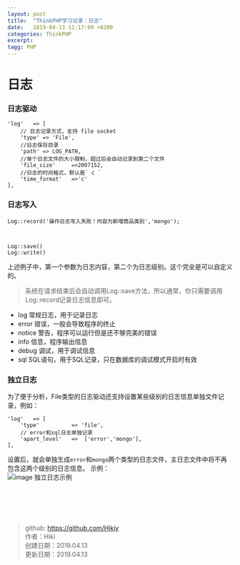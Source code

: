 ```yaml
---
layout: post
title:  "ThinkPHP学习记录：日志"
date:   2019-04-13 11:17:00 +0200
categories: ThinkPHP
excerpt: 
tagg: PHP
---
```


# 日志

### 日志驱动
```
'log'   => [
    // 日志记录方式，支持 file socket
    'type' => 'File',
    //日志保存目录
    'path' => LOG_PATH,
    //单个日志文件的大小限制，超过后会自动记录到第二个文件
    'file_size'     =>2097152,
    //日志的时间格式，默认是` c `
    'time_format'   =>'c'
],
```
### 日志写入
```
Log::record('操作日志写入失败！内容为新增商品类别','mongo');



Log::save()
Log::write()
```

上述例子中，第一个参数为日志内容，第二个为日志级别。这个完全是可以自定义的。  
>系统在请求结束后会自动调用Log::save方法，所以通常，你只需要调用Log::record记录日志信息即可。

- log 常规日志，用于记录日志
- error 错误，一般会导致程序的终止
- notice 警告，程序可以运行但是还不够完美的错误
- info 信息，程序输出信息
- debug 调试，用于调试信息
- sql SQL语句，用于SQL记录，只在数据库的调试模式开启时有效


### 独立日志
为了便于分析，File类型的日志驱动还支持设置某些级别的日志信息单独文件记录，例如：
```
'log'   => [
    'type'          => 'file', 
    // error和sql日志单独记录
    'apart_level'   =>  ['error','mongo'],
],
```
设置后，就会单独生成```error```和```mongo```两个类型的日志文件，主日志文件中将不再包含这两个级别的日志信息。
示例：  
![image 独立日志示例](https://note.youdao.com/yws/public/resource/41f1e1d015a5bbb8475c9e282f944ece/xmlnote/5200FA16FF464F2C9F5E75743FD02CDF/13199)

<br /><br /><br /><br />
> github: https://github.com/Hikiy  
> 作者：Hiki  
> 创建日期：2019.04.13  
> 更新日期：2019.04.13
